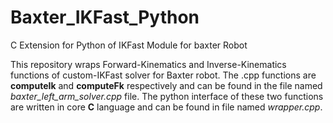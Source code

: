 # Baxter_IKFast_Python
C Extension for Python of IKFast Module for baxter Robot

This repository wraps Forward-Kinematics and Inverse-Kinematics functions of custom-IKFast solver for Baxter robot. The .cpp functions are **computeIk** and **computeFk** respectively and can be found in the file named *baxter_left_arm_solver.cpp* file. The python interface of these two functions are written in core **C** language and can be found in file named *wrapper.cpp*.
